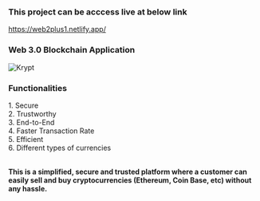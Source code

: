 ### This project can be acccess live at below link

https://web2plus1.netlify.app/

### Web 3.0 Blockchain Application

![Krypt](https://i.ibb.co/DVF4tNW/image.png)

<h3><b>Functionalities</b></h3>
1. Secure  <br>
2. Trustworthy  <br>
3. End-to-End  <br>
4. Faster Transaction Rate  <br>
5. Efficient  <br>
6. Different types of currencies  <br><br>

<b>This is a simplified, secure and trusted platform where a customer can easily sell and buy cryptocurrencies (Ethereum, Coin Base, etc) without any hassle.</b>
